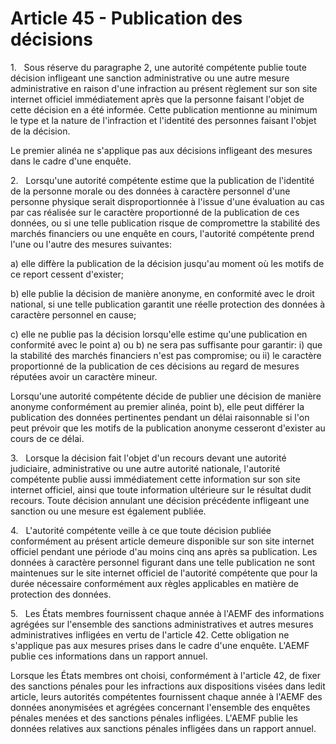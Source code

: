 # Article 45 - Publication des décisions


1.   Sous réserve du paragraphe 2, une autorité compétente publie toute décision infligeant une sanction administrative ou une autre mesure administrative en raison d'une infraction au présent règlement sur son site internet officiel immédiatement après que la personne faisant l'objet de cette décision en a été informée. Cette publication mentionne au minimum le type et la nature de l'infraction et l'identité des personnes faisant l'objet de la décision.

Le premier alinéa ne s'applique pas aux décisions infligeant des mesures dans le cadre d'une enquête.

2.   Lorsqu'une autorité compétente estime que la publication de l'identité de la personne morale ou des données à caractère personnel d'une personne physique serait disproportionnée à l'issue d'une évaluation au cas par cas réalisée sur le caractère proportionné de la publication de ces données, ou si une telle publication risque de compromettre la stabilité des marchés financiers ou une enquête en cours, l'autorité compétente prend l'une ou l'autre des mesures suivantes:

a) elle diffère la publication de la décision jusqu'au moment où les motifs de ce report cessent d'exister;

b) elle publie la décision de manière anonyme, en conformité avec le droit national, si une telle publication garantit une réelle protection des données à caractère personnel en cause;

c) elle ne publie pas la décision lorsqu'elle estime qu'une publication en conformité avec le point a) ou b) ne sera pas suffisante pour garantir: i) que la stabilité des marchés financiers n'est pas compromise; ou ii) le caractère proportionné de la publication de ces décisions au regard de mesures réputées avoir un caractère mineur.

Lorsqu'une autorité compétente décide de publier une décision de manière anonyme conformément au premier alinéa, point b), elle peut différer la publication des données pertinentes pendant un délai raisonnable si l'on peut prévoir que les motifs de la publication anonyme cesseront d'exister au cours de ce délai.

3.   Lorsque la décision fait l'objet d'un recours devant une autorité judiciaire, administrative ou une autre autorité nationale, l'autorité compétente publie aussi immédiatement cette information sur son site internet officiel, ainsi que toute information ultérieure sur le résultat dudit recours. Toute décision annulant une décision précédente infligeant une sanction ou une mesure est également publiée.

4.   L'autorité compétente veille à ce que toute décision publiée conformément au présent article demeure disponible sur son site internet officiel pendant une période d'au moins cinq ans après sa publication. Les données à caractère personnel figurant dans une telle publication ne sont maintenues sur le site internet officiel de l'autorité compétente que pour la durée nécessaire conformément aux règles applicables en matière de protection des données.

5.   Les États membres fournissent chaque année à l'AEMF des informations agrégées sur l'ensemble des sanctions administratives et autres mesures administratives infligées en vertu de l'article 42. Cette obligation ne s'applique pas aux mesures prises dans le cadre d'une enquête. L'AEMF publie ces informations dans un rapport annuel.

Lorsque les États membres ont choisi, conformément à l'article 42, de fixer des sanctions pénales pour les infractions aux dispositions visées dans ledit article, leurs autorités compétentes fournissent chaque année à l'AEMF des données anonymisées et agrégées concernant l'ensemble des enquêtes pénales menées et des sanctions pénales infligées. L'AEMF publie les données relatives aux sanctions pénales infligées dans un rapport annuel.
